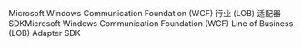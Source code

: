<span data-ttu-id="808fa-101">Microsoft Windows Communication Foundation (WCF) 行业 (LOB) 适配器 SDK</span><span class="sxs-lookup"><span data-stu-id="808fa-101">Microsoft Windows Communication Foundation (WCF) Line of Business (LOB) Adapter SDK</span></span>
